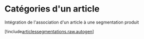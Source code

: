 # Catégories d'un article

Intégration de l'association d'un article à une segmentation produit


[!include[articlessegmentations.raw.autogen](articlessegmentations.raw.autogen.md)]

<!-- [!include[articlessegmentations.csv.autogen](articlessegmentations.csv.autogen.md)]--> 

<!-- [!include[articlessegmentations.xml.autogen](articlessegmentations.xml.autogen.md)]--> 

